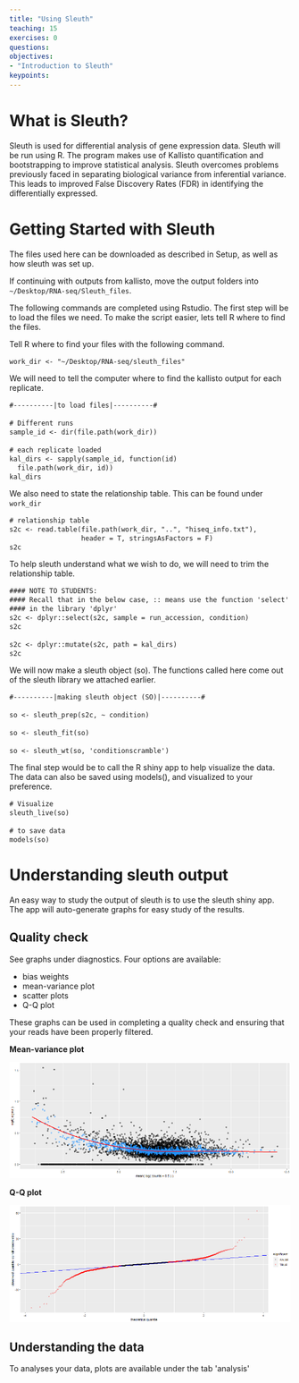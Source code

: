 ```yaml
---
title: "Using Sleuth"
teaching: 15
exercises: 0
questions:
objectives:
- "Introduction to Sleuth"
keypoints:
---
```


# What is Sleuth?

Sleuth is used for differential analysis of gene expression data.  Sleuth will be run using R.  The
program makes use of Kallisto quantification and bootstrapping to improve statistical analysis.
Sleuth overcomes problems previously faced in separating biological variance from inferential
variance.  This leads to improved False Discovery Rates (FDR) in identifying the differentially expressed.

# Getting Started with Sleuth

The files used here can be downloaded as described in Setup, as well as how sleuth was set up.

If continuing with outputs from kallisto, move the output folders into
`~/Desktop/RNA-seq/Sleuth_files`.

The following commands are completed using Rstudio.  The first step will be to load the files we
need.  To make the script easier, lets tell R where to find the files.
  
Tell R where to find your files with the following command.

```
work_dir <- "~/Desktop/RNA-seq/sleuth_files"
```

We will need to tell the computer where to find the kallisto output for each replicate.

```
#----------|to load files|----------#

# Different runs
sample_id <- dir(file.path(work_dir))

# each replicate loaded
kal_dirs <- sapply(sample_id, function(id)
  file.path(work_dir, id))
kal_dirs
```

We also need to state the relationship table.  This can be found under `work_dir`

```
# relationship table
s2c <- read.table(file.path(work_dir, "..", "hiseq_info.txt"),
                  header = T, stringsAsFactors = F)
s2c
```

To help sleuth understand what we wish to do, we will need to trim the relationship table. 

```
#### NOTE TO STUDENTS:
#### Recall that in the below case, :: means use the function 'select'
#### in the library 'dplyr'
s2c <- dplyr::select(s2c, sample = run_accession, condition)
s2c

s2c <- dplyr::mutate(s2c, path = kal_dirs)
s2c
```

We will now make a sleuth object (so).  The functions called here come out of the sleuth library we
attached earlier.

```
#----------|making sleuth object (SO)|----------#

so <- sleuth_prep(s2c, ~ condition)

so <- sleuth_fit(so)

so <- sleuth_wt(so, 'conditionscramble')
```

The final step would be to call the R shiny app to help visualize the data.  The data can also be saved using models(), and visualized to your preference.

```
# Visualize
sleuth_live(so)

# to save data
models(so)
```

# Understanding sleuth output

An easy way to study the output of sleuth is to use the sleuth shiny app.  The app will
auto-generate graphs for easy study of the results.

## Quality check

See graphs under diagnostics.  Four options are available:
- bias weights
- mean-variance plot
- scatter plots
- Q-Q plot

These graphs can be used in completing a quality check and ensuring that your reads have been
properly filtered.

**Mean-variance plot**

![Mean-variance plot](../fig/mv-plot.png)


**Q-Q plot**

![Q-Q plot](../fig/Q-Q-plot.png)


## Understanding the data

To analyses your data, plots are available under the tab 'analysis'
